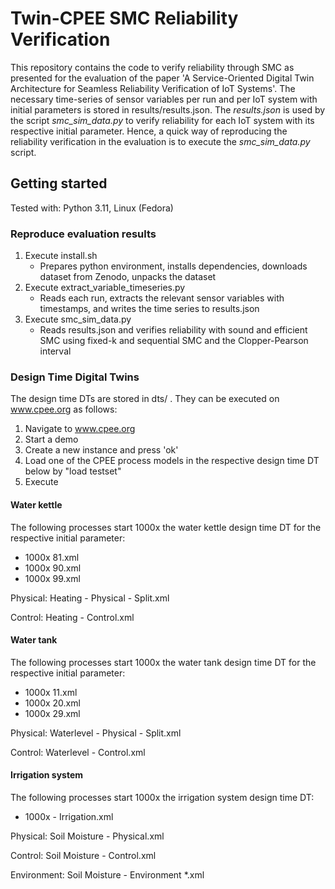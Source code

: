 # Twin-CPEE SMC Reliability Verification

This repository contains the code to verify reliability through SMC as presented for the evaluation of the paper 'A Service-Oriented Digital Twin Architecture for Seamless Reliability Verification of IoT Systems'.
The necessary time-series of sensor variables per run and per IoT system with initial parameters is stored in results/results.json.
The *results.json* is used by the script *smc_sim_data.py* to verify reliability for each IoT system with its respective initial parameter.
Hence, a quick way of reproducing the reliability verification in the evaluation is to execute the  *smc_sim_data.py* script.

## Getting started
Tested with: Python 3.11, Linux (Fedora)

### Reproduce evaluation results
1. Execute install.sh 
   - Prepares python environment, installs dependencies, downloads dataset from Zenodo, unpacks the dataset
2. Execute extract_variable_timeseries.py
   - Reads each run, extracts the relevant sensor variables with timestamps, and writes the time series to results.json
3. Execute smc_sim_data.py
   - Reads results.json and verifies reliability with sound and efficient SMC using fixed-k and sequential SMC and the Clopper-Pearson interval

### Design Time Digital Twins
The design time DTs are stored in dts/ . 
They can be executed on www.cpee.org as follows: 
1. Navigate to www.cpee.org
2. Start a demo
3. Create a new instance and press 'ok'
4. Load one of the CPEE process models in the respective design time DT below by "load testset"
5. Execute

#### Water kettle
The following processes start 1000x the water kettle design time DT for the respective initial parameter:
- 1000x 81.xml
- 1000x 90.xml
- 1000x 99.xml

Physical: Heating - Physical - Split.xml

Control: Heating - Control.xml

#### Water tank
The following processes start 1000x the water tank design time DT for the respective initial parameter:
- 1000x 11.xml
- 1000x 20.xml
- 1000x 29.xml

Physical: Waterlevel - Physical - Split.xml

Control: Waterlevel - Control.xml

#### Irrigation system
The following processes start 1000x the irrigation system design time DT:
- 1000x - Irrigation.xml

Physical: Soil Moisture - Physical.xml

Control: Soil Moisture - Control.xml

Environment: Soil Moisture - Environment *.xml
